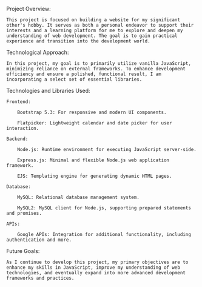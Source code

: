 Project Overview:

	This project is focused on building a website for my significant other's hobby. It serves as both a personal endeavor to support their interests and a learning platform for me to explore and deepen my understanding of web development. The goal is to gain practical experience and transition into the development world.

Technological Approach:

	In this project, my goal is to primarily utilize vanilla JavaScript, minimizing reliance on external frameworks. To enhance development efficiency and ensure a polished, functional result, I am incorporating a select set of essential libraries.

Technologies and Libraries Used:

	Frontend:

		Bootstrap 5.3: For responsive and modern UI components.

		Flatpicker: Lightweight calendar and date picker for user interaction.

	Backend:

		Node.js: Runtime environment for executing JavaScript server-side.

		Express.js: Minimal and flexible Node.js web application framework.

		EJS: Templating engine for generating dynamic HTML pages.

	Database:

		MySQL: Relational database management system.

		MySQL2: MySQL client for Node.js, supporting prepared statements and promises.

	APIs:

		Google APIs: Integration for additional functionality, including authentication and more.


Future Goals:

	As I continue to develop this project, my primary objectives are to enhance my skills in JavaScript, improve my understanding of web technologies, and eventually expand into more advanced development frameworks and practices.